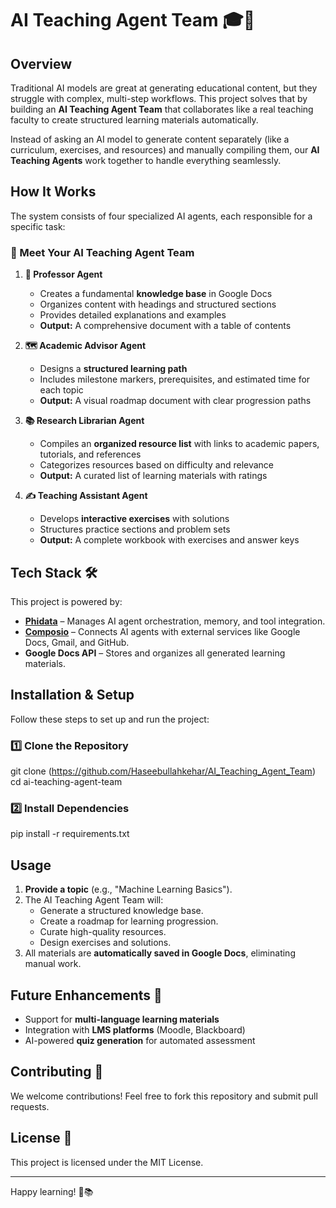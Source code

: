 # AI Teaching Agent Team 🎓🤖  

## Overview  
Traditional AI models are great at generating educational content, but they struggle with complex, multi-step workflows. This project solves that by building an **AI Teaching Agent Team** that collaborates like a real teaching faculty to create structured learning materials automatically.  

Instead of asking an AI model to generate content separately (like a curriculum, exercises, and resources) and manually compiling them, our **AI Teaching Agents** work together to handle everything seamlessly.  

## How It Works  
The system consists of four specialized AI agents, each responsible for a specific task:  

### 🔹 Meet Your AI Teaching Agent Team

1. **🧠 Professor Agent**  
   - Creates a fundamental **knowledge base** in Google Docs  
   - Organizes content with headings and structured sections  
   - Provides detailed explanations and examples  
   - **Output:** A comprehensive document with a table of contents  

2. **🗺️ Academic Advisor Agent**  
   - Designs a **structured learning path**  
   - Includes milestone markers, prerequisites, and estimated time for each topic  
   - **Output:** A visual roadmap document with clear progression paths  

3. **📚 Research Librarian Agent**  
   - Compiles an **organized resource list** with links to academic papers, tutorials, and references  
   - Categorizes resources based on difficulty and relevance  
   - **Output:** A curated list of learning materials with ratings  

4. **✍️ Teaching Assistant Agent**  
   - Develops **interactive exercises** with solutions  
   - Structures practice sections and problem sets  
   - **Output:** A complete workbook with exercises and answer keys  

## Tech Stack 🛠️  
This project is powered by:  

- **[Phidata](https://phidata.ai/)** – Manages AI agent orchestration, memory, and tool integration.  
- **[Composio](https://composio.ai/)** – Connects AI agents with external services like Google Docs, Gmail, and GitHub.  
- **Google Docs API** – Stores and organizes all generated learning materials.  

## Installation & Setup  
Follow these steps to set up and run the project:  

### 1️⃣ Clone the Repository  
git clone (https://github.com/Haseebullahkehar/AI_Teaching_Agent_Team)  
cd ai-teaching-agent-team  

### 2️⃣ Install Dependencies  
  
pip install -r requirements.txt    




## Usage  
1. **Provide a topic** (e.g., "Machine Learning Basics").  
2. The AI Teaching Agent Team will:  
   - Generate a structured knowledge base.  
   - Create a roadmap for learning progression.  
   - Curate high-quality resources.  
   - Design exercises and solutions.  
3. All materials are **automatically saved in Google Docs**, eliminating manual work.  

## Future Enhancements 🚀  
- Support for **multi-language learning materials**  
- Integration with **LMS platforms** (Moodle, Blackboard)  
- AI-powered **quiz generation** for automated assessment  

## Contributing 🤝  
We welcome contributions! Feel free to fork this repository and submit pull requests.  

## License 📜  
This project is licensed under the MIT License.  

---  
Happy learning! 🚀📚
